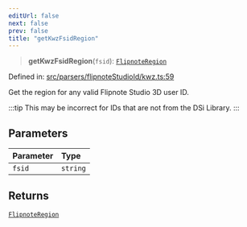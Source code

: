```yaml
---
editUrl: false
next: false
prev: false
title: "getKwzFsidRegion"
---
```


> **getKwzFsidRegion**(`fsid`): [`FlipnoteRegion`](/api/enumerations/flipnoteregion/)

Defined in: [src/parsers/flipnoteStudioId/kwz.ts:59](https://github.com/jaames/flipnote.js/blob/a8a7e56268fb7f3a0039ade6ddc69a607deedd27/src/parsers/flipnoteStudioId/kwz.ts#L59)

Get the region for any valid Flipnote Studio 3D user ID.

:::tip
This may be incorrect for IDs that are not from the DSi Library.
:::

## Parameters

| Parameter | Type |
| :------ | :------ |
| `fsid` | `string` |

## Returns

[`FlipnoteRegion`](/api/enumerations/flipnoteregion/)
